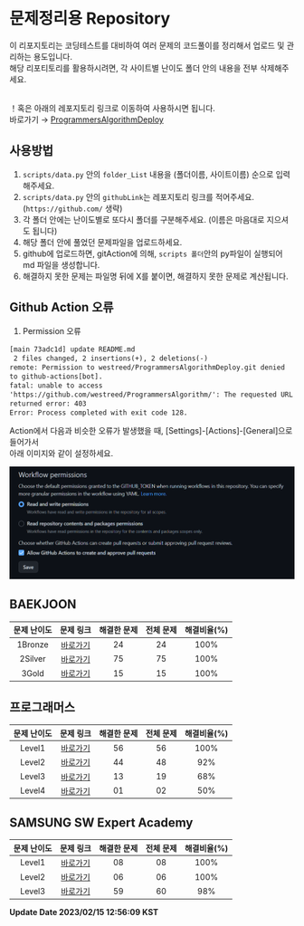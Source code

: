 # 문제정리용 Repository

이 리포지토리는 코딩테스트를 대비하여 여러 문제의 코드풀이를 정리해서 업로드 및 관리하는 용도입니다.<br>
해당 리포티토리를 활용하시려면, 각 사이트별 난이도 폴더 안의 내용을 전부 삭제해주세요.<br><br>

！혹은 아래의 레포지토리 링크로 이동하여 사용하시면 됩니다.<br>
바로가기 → [ProgrammersAlgorithmDeploy](https://github.com/westreed/ProgrammersAlgorithmDeploy)
## 사용방법

1. `scripts/data.py` 안의 `folder_List` 내용을 (폴더이름, 사이트이름) 순으로 입력해주세요.
2. `scripts/data.py` 안의 `githubLink`는 레포지토리 링크를 적어주세요. (`https://github.com/` 생략)
3. 각 폴더 안에는 난이도별로 또다시 폴더를 구분해주세요. (이름은 마음대로 지으셔도 됩니다)
4. 해당 폴더 안에 풀었던 문제파일을 업로드하세요.
5. github에 업로드하면, gitAction에 의해, `scripts 폴더`안의 py파일이 실행되어 md 파일을 생성합니다.
6. 해결하지 못한 문제는 파일명 뒤에 X를 붙이면, 해결하지 못한 문제로 계산됩니다.

## Github Action 오류

1. Permission 오류

```
[main 73adc1d] update README.md
 2 files changed, 2 insertions(+), 2 deletions(-)
remote: Permission to westreed/ProgrammersAlgorithmDeploy.git denied to github-actions[bot].
fatal: unable to access 'https://github.com/westreed/ProgrammersAlgorithm/': The requested URL returned error: 403
Error: Process completed with exit code 128.
```

Action에서 다음과 비슷한 오류가 발생했을 때, [Settings]-[Actions]-[General]으로 들어가서<br>
아래 이미지와 같이 설정하세요.

![Setting](https://github.com/westreed/ProgrammersAlgorithm/blob/main/src/Settings.png)




## BAEKJOON


| 문제 난이도 | 문제 링크 | 해결한 문제 | 전체 문제 | 해결비율(%) |
| :--: |:--: |:--: |:--: |:--: |
|1Bronze|[바로가기](https://github.com/westreed/ProgrammersAlgorithm/blob/main/BAEKJOON/1Bronze.md)|24|24|100%|
|2Silver|[바로가기](https://github.com/westreed/ProgrammersAlgorithm/blob/main/BAEKJOON/2Silver.md)|75|75|100%|
|3Gold|[바로가기](https://github.com/westreed/ProgrammersAlgorithm/blob/main/BAEKJOON/3Gold.md)|15|15|100%|

## 프로그래머스


| 문제 난이도 | 문제 링크 | 해결한 문제 | 전체 문제 | 해결비율(%) |
| :--: |:--: |:--: |:--: |:--: |
|Level1|[바로가기](https://github.com/westreed/ProgrammersAlgorithm/blob/main/Programmers/Level1.md)|56|56|100%|
|Level2|[바로가기](https://github.com/westreed/ProgrammersAlgorithm/blob/main/Programmers/Level2.md)|44|48|92%|
|Level3|[바로가기](https://github.com/westreed/ProgrammersAlgorithm/blob/main/Programmers/Level3.md)|13|19|68%|
|Level4|[바로가기](https://github.com/westreed/ProgrammersAlgorithm/blob/main/Programmers/Level4.md)|01|02|50%|

## SAMSUNG SW Expert Academy


| 문제 난이도 | 문제 링크 | 해결한 문제 | 전체 문제 | 해결비율(%) |
| :--: |:--: |:--: |:--: |:--: |
|Level1|[바로가기](https://github.com/westreed/ProgrammersAlgorithm/blob/main/SAMSUNG_SW_Expert_Academy/Level1.md)|08|08|100%|
|Level2|[바로가기](https://github.com/westreed/ProgrammersAlgorithm/blob/main/SAMSUNG_SW_Expert_Academy/Level2.md)|06|06|100%|
|Level3|[바로가기](https://github.com/westreed/ProgrammersAlgorithm/blob/main/SAMSUNG_SW_Expert_Academy/Level3.md)|59|60|98%|


**Update Date 2023/02/15 12:56:09 KST**